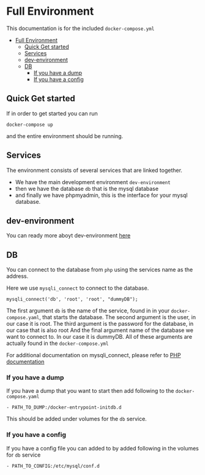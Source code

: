 # Full Environment

This documentation is for the included `docker-compose.yml`

- [Full Environment](#full-environment)
  - [Quick Get started](#quick-get-started)
  - [Services](#services)
  - [dev-environment](#dev-environment)
  - [DB](#db)
    - [If you have a dump](#if-you-have-a-dump)
    - [If you have a config](#if-you-have-a-config)

## Quick Get started

If in order to get started you can run

    docker-compose up

and the entire environment should be running.

## Services

The environment consists of several services that are linked together.

- We have the main development environment `dev-environment`
- then we have the database `db` that is the mysql database
- and finally we have phpmyadmin, this is the interface for your mysql database.

## dev-environment

You can ready more aboyt dev-environment [here](https://github.com/ZobairQ/php-cloud-dev-environment/blob/master/README.md)

## DB

You can connect to the database from `php` using the services name as the address. 

Here we use `mysqli_connect` to connect to the database.

    mysqli_connect('db', 'root', 'root', "dummyDB");

The first argument `db` is the name of the service, found in in your `docker-compose.yaml`, that starts the database.
The second argument is the user, in our case it is root.
The third argument is the password for the database, in our case that is also root
And the final argument name of the database we want to connect to. In our case it is dummyDB. All of these arguments are actually found in the `docker-compose.yml`

For additional documentation on mysqli_connect, please refer to [PHP documentation](https://www.php.net/manual/en/function.mysqli-connect.php)

### If you have a dump

If you have a dump that you want to start then add following to the `docker-compose.yaml`

    - PATH_TO_DUMP:/docker-entrypoint-initdb.d

This should be added under volumes for the `db` service.

### If you have a config

If you have a config file you can added to by added following in the volumes for `db` service

    - PATH_TO_CONFIG:/etc/mysql/conf.d
